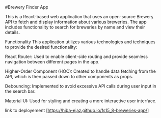 #Brewery Finder App

This is a React-based web application that uses an open-source Brewery API to fetch and display information about various breweries. The app includes functionality to search for breweries by name and view their details.

Functionality
This application utilizes various technologies and techniques to provide the desired functionality:

React Router: Used to enable client-side routing and provide seamless navigation between different pages in the app.

Higher-Order Component (HOC): Created to handle data fetching from the API, which is then passed down to other components as props.

Debouncing: Implemented to avoid excessive API calls during user input in the search bar.

Material UI: Used for styling and creating a more interactive user interface.

 link to deployement [https://hiba-ejaz.github.io/fs15_8-breweries-app/]
